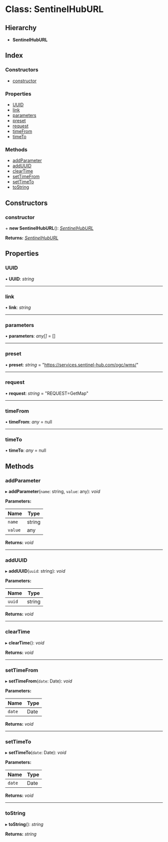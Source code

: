 
# Class: SentinelHubURL

## Hierarchy

* **SentinelHubURL**

## Index

### Constructors

* [constructor](_sentinelhuburl_.sentinelhuburl.md#constructor)

### Properties

* [UUID](_sentinelhuburl_.sentinelhuburl.md#uuid)
* [link](_sentinelhuburl_.sentinelhuburl.md#link)
* [parameters](_sentinelhuburl_.sentinelhuburl.md#parameters)
* [preset](_sentinelhuburl_.sentinelhuburl.md#preset)
* [request](_sentinelhuburl_.sentinelhuburl.md#request)
* [timeFrom](_sentinelhuburl_.sentinelhuburl.md#timefrom)
* [timeTo](_sentinelhuburl_.sentinelhuburl.md#timeto)

### Methods

* [addParameter](_sentinelhuburl_.sentinelhuburl.md#addparameter)
* [addUUID](_sentinelhuburl_.sentinelhuburl.md#adduuid)
* [clearTime](_sentinelhuburl_.sentinelhuburl.md#cleartime)
* [setTimeFrom](_sentinelhuburl_.sentinelhuburl.md#settimefrom)
* [setTimeTo](_sentinelhuburl_.sentinelhuburl.md#settimeto)
* [toString](_sentinelhuburl_.sentinelhuburl.md#tostring)

## Constructors

###  constructor

\+ **new SentinelHubURL**(): *[SentinelHubURL](_sentinelhuburl_.sentinelhuburl.md)*

**Returns:** *[SentinelHubURL](_sentinelhuburl_.sentinelhuburl.md)*

## Properties

###  UUID

• **UUID**: *string*

___

###  link

• **link**: *string*

___

###  parameters

• **parameters**: *any[]* = []

___

###  preset

• **preset**: *string* = "https://services.sentinel-hub.com/ogc/wms/"

___

###  request

• **request**: *string* = "REQUEST=GetMap"

___

###  timeFrom

• **timeFrom**: *any* = null

___

###  timeTo

• **timeTo**: *any* = null

## Methods

###  addParameter

▸ **addParameter**(`name`: string, `value`: any): *void*

**Parameters:**

Name | Type |
------ | ------ |
`name` | string |
`value` | any |

**Returns:** *void*

___

###  addUUID

▸ **addUUID**(`uuid`: string): *void*

**Parameters:**

Name | Type |
------ | ------ |
`uuid` | string |

**Returns:** *void*

___

###  clearTime

▸ **clearTime**(): *void*

**Returns:** *void*

___

###  setTimeFrom

▸ **setTimeFrom**(`date`: Date): *void*

**Parameters:**

Name | Type |
------ | ------ |
`date` | Date |

**Returns:** *void*

___

###  setTimeTo

▸ **setTimeTo**(`date`: Date): *void*

**Parameters:**

Name | Type |
------ | ------ |
`date` | Date |

**Returns:** *void*

___

###  toString

▸ **toString**(): *string*

**Returns:** *string*
